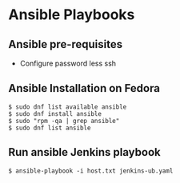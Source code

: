 # Ansible Playbooks
## Ansible pre-requisites
- Configure password less ssh 
## Ansible Installation on Fedora
```
$ sudo dnf list available ansible
$ sudo dnf install ansible
$ sudo "rpm -qa | grep ansible"
$ sudo dnf list ansible
```
## Run ansible Jenkins playbook
```
$ ansible-playbook -i host.txt jenkins-ub.yaml
```
